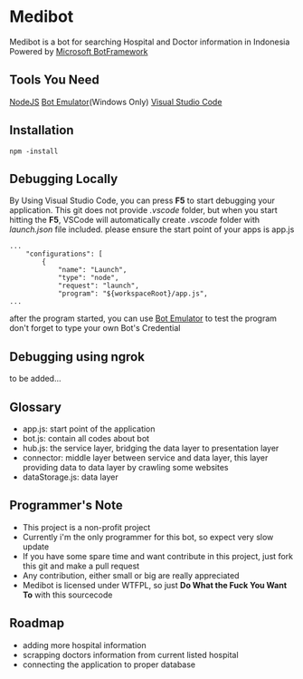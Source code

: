 Medibot
=======

Medibot is a bot for searching Hospital and Doctor information in Indonesia
Powered by [Microsoft BotFramework](https://dev.botframework.com/)

## Tools You Need ##
[NodeJS](https://nodejs.org/en/)
[Bot Emulator](https://docs.botframework.com/en-us/tools/bot-framework-emulator/)(Windows Only)
[Visual Studio Code](https://code.visualstudio.com)

## Installation ##

    npm -install

## Debugging Locally ##
By Using Visual Studio Code, you can press **F5** to start debugging your application.
This git does not provide *.vscode* folder, but when you start hitting the **F5**, VSCode will automatically create *.vscode* folder with *launch.json* file included. please ensure the start point of your apps is app.js

    ...
        "configurations": [
            {
                "name": "Launch",
                "type": "node",
                "request": "launch",
                "program": "${workspaceRoot}/app.js",
    ...

after the program started, you can use [Bot Emulator](https://docs.botframework.com/en-us/tools/bot-framework-emulator/) to test the program
don't forget to type your own Bot's Credential

## Debugging using ngrok ##
to be added...

## Glossary ##
- app.js: start point of the application
- bot.js: contain all codes about bot
- hub.js: the service layer, bridging the data layer to presentation layer
- connector: middle layer between service and data layer, this layer providing data to data layer by crawling some websites
- dataStorage.js: data layer 

## Programmer's Note ##
- This project is a non-profit project
- Currently i'm the only programmer for this bot, so expect very slow update
- If you have some spare time and want contribute in this project, just fork this git and make a pull request
- Any contribution, either small or big are really appreciated
- Medibot is licensed under WTFPL, so just **Do What the Fuck You Want To** with this sourcecode
 
## Roadmap ##
- adding more hospital information
- scrapping doctors information from current listed hospital 
- connecting the application to proper database
